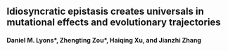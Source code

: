 ## Idiosyncratic epistasis creates universals in mutational effects and evolutionary trajectories

#### Daniel M. Lyons*, Zhengting Zou*, Haiqing Xu, and Jianzhi Zhang

